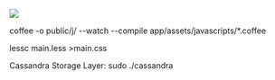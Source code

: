 
![](https://github.com/alisalehi/sensordb/raw/master/documents/big-picture.png)

coffee -o public/j/ --watch --compile app/assets/javascripts/*.coffee

lessc main.less >main.css

Cassandra Storage Layer:
sudo ./cassandra

